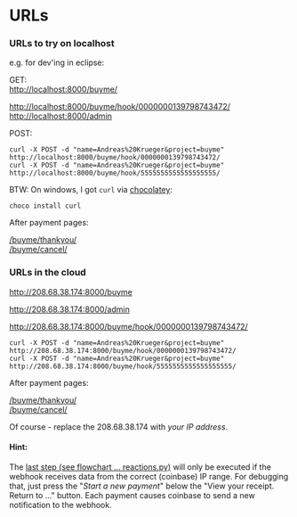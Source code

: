 # URLs

### URLs to try on localhost 
e.g. for dev'ing in eclipse:

GET:  
[http://localhost:8000/buyme/](http://localhost:8000/buyme/)

[http://localhost:8000/buyme/hook/0000000139798743472/](http://localhost:8000/buyme/hook/0000000139798743472/)  
[http://localhost:8000/admin](http://localhost:8000/admin)

POST:
  
    curl -X POST -d "name=Andreas%20Krueger&project=buyme" http://localhost:8000/buyme/hook/0000000139798743472/
    curl -X POST -d "name=Andreas%20Krueger&project=buyme" http://localhost:8000/buyme/hook/5555555555555555555/  

BTW: On windows, I got ``curl`` via [chocolatey](https://chocolatey.org/):

    choco install curl 

After payment pages:

[/buyme/thankyou/](http://localhost:8000/buyme/thankyou/?name=dummy&text=greetings)  
[/buyme/cancel/](http://localhost:8000/buyme/cancel/?name=dummy&text=greetings)

	
### URLs in the cloud 

http://208.68.38.174:8000/buyme

http://208.68.38.174:8000/admin

http://208.68.38.174:8000/buyme/hook/0000000139798743472/


    curl -X POST -d "name=Andreas%20Krueger&project=buyme" http://208.68.38.174:8000/buyme/hook/0000000139798743472/  
    curl -X POST -d "name=Andreas%20Krueger&project=buyme" http://208.68.38.174:8000/buyme/hook/5555555555555555555/
  
After payment pages:

[/buyme/thankyou/](http://208.68.38.174/buyme/thankyou/?name=dummy&text=greetings)  
[/buyme/cancel/](http://208.68.38.174/buyme/cancel/?name=dummy&text=greetings)
  
Of course - replace the 208.68.38.174 with *your IP address*.

#### Hint: 
The [last step (see flowchart ... reactions.py)](../_how-to/#flowchart) will only be executed if the webhook receives data from the correct (coinbase) IP range. For debugging that, just press the "*Start a new payment*" below the "View your receipt. Return to ..." button. Each payment causes coinbase to send a new notification to the webhook. 

